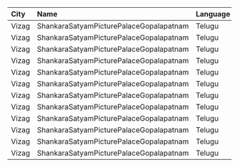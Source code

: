 | City  | Name                                    | Language |  Time | Type        | Price | Capacity | Booked |
| :---- | :-------------------------------------- | :------- | ----: | :---------- | ----: | -------: | -----: |
| Vizag | ShankaraSatyamPicturePalaceGopalapatnam | Telugu   | 10:45 | Balcony     |  112₹ |      216 |    196 |
| Vizag | ShankaraSatyamPicturePalaceGopalapatnam | Telugu   | 10:45 | FirstClass  |  112₹ |       72 |     72 |
| Vizag | ShankaraSatyamPicturePalaceGopalapatnam | Telugu   | 10:45 | SecondClass |   80₹ |       26 |     26 |
| Vizag | ShankaraSatyamPicturePalaceGopalapatnam | Telugu   | 10:45 | ThirdClass  |   40₹ |       82 |     82 |
| Vizag | ShankaraSatyamPicturePalaceGopalapatnam | Telugu   | 13:45 | Balcony     |  112₹ |      216 |    196 |
| Vizag | ShankaraSatyamPicturePalaceGopalapatnam | Telugu   | 13:45 | FirstClass  |  112₹ |       72 |     72 |
| Vizag | ShankaraSatyamPicturePalaceGopalapatnam | Telugu   | 13:45 | SecondClass |   80₹ |       26 |     26 |
| Vizag | ShankaraSatyamPicturePalaceGopalapatnam | Telugu   | 13:45 | ThirdClass  |   40₹ |       82 |     82 |
| Vizag | ShankaraSatyamPicturePalaceGopalapatnam | Telugu   | 17:45 | Balcony     |  112₹ |      216 |    196 |
| Vizag | ShankaraSatyamPicturePalaceGopalapatnam | Telugu   | 17:45 | FirstClass  |  112₹ |       72 |     72 |
| Vizag | ShankaraSatyamPicturePalaceGopalapatnam | Telugu   | 17:45 | SecondClass |   80₹ |       26 |     26 |
| Vizag | ShankaraSatyamPicturePalaceGopalapatnam | Telugu   | 17:45 | ThirdClass  |   40₹ |       82 |     82 |
